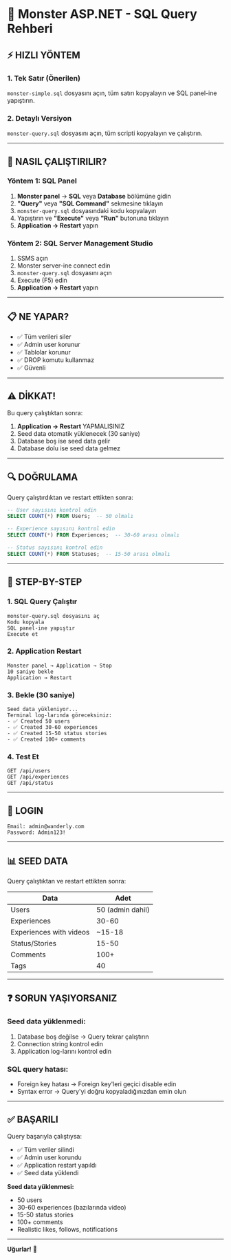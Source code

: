 # 🔄 Monster ASP.NET - SQL Query Rehberi

## ⚡ HIZLI YÖNTEM

### 1. **Tek Satır** (Önerilen)

`monster-simple.sql` dosyasını açın, tüm satırı kopyalayın ve SQL panel-ine yapıştırın.

### 2. **Detaylı Versiyon**

`monster-query.sql` dosyasını açın, tüm scripti kopyalayın ve çalıştırın.

---

## 🚀 NASIL ÇALIŞTIRILIR?

### Yöntem 1: SQL Panel

1. **Monster panel** → **SQL** veya **Database** bölümüne gidin
2. **"Query"** veya **"SQL Command"** sekmesine tıklayın
3. `monster-query.sql` dosyasındaki kodu kopyalayın
4. Yapıştırın ve **"Execute"** veya **"Run"** butonuna tıklayın
5. **Application → Restart** yapın

### Yöntem 2: SQL Server Management Studio

1. SSMS açın
2. Monster server-ine connect edin
3. `monster-query.sql` dosyasını açın
4. Execute (F5) edin
5. **Application → Restart** yapın

---

## 📋 NE YAPAR?

- ✅ Tüm verileri siler
- ✅ Admin user korunur
- ✅ Tablolar korunur
- ✅ DROP komutu kullanmaz
- ✅ Güvenli

---

## ⚠️ DİKKAT!

Bu query çalıştıktan sonra:

1. **Application → Restart** YAPMALISINIZ
2. Seed data otomatik yüklenecek (30 saniye)
3. Database boş ise seed data gelir
4. Database dolu ise seed data gelmez

---

## 🔍 DOĞRULAMA

Query çalıştırdıktan ve restart ettikten sonra:

```sql
-- User sayısını kontrol edin
SELECT COUNT(*) FROM Users;  -- 50 olmalı

-- Experience sayısını kontrol edin  
SELECT COUNT(*) FROM Experiences;  -- 30-60 arası olmalı

-- Status sayısını kontrol edin
SELECT COUNT(*) FROM Statuses;  -- 15-50 arası olmalı
```

---

## 🎯 STEP-BY-STEP

### 1. SQL Query Çalıştır
```
monster-query.sql dosyasını aç
Kodu kopyala
SQL panel-ine yapıştır
Execute et
```

### 2. Application Restart
```
Monster panel → Application → Stop
10 saniye bekle
Application → Restart
```

### 3. Bekle (30 saniye)
```
Seed data yükleniyor...
Terminal log-larında göreceksiniz:
- ✅ Created 50 users
- ✅ Created 30-60 experiences
- ✅ Created 15-50 status stories
- ✅ Created 100+ comments
```

### 4. Test Et
```
GET /api/users
GET /api/experiences
GET /api/status
```

---

## 🔐 LOGIN

```
Email: admin@wanderly.com
Password: Admin123!
```

---

## 📊 SEED DATA

Query çalıştıktan ve restart ettikten sonra:

| Data | Adet |
|------|------|
| Users | 50 (admin dahil) |
| Experiences | 30-60 |
| Experiences with videos | ~15-18 |
| Status/Stories | 15-50 |
| Comments | 100+ |
| Tags | 40 |

---

## ❓ SORUN YAŞIYORSANIZ

### Seed data yüklenmedi:
1. Database boş değilse → Query tekrar çalıştırın
2. Connection string kontrol edin
3. Application log-larını kontrol edin

### SQL query hatası:
- Foreign key hatası → Foreign key'leri geçici disable edin
- Syntax error → Query'yi doğru kopyaladığınızdan emin olun

---

## ✅ BAŞARILI

Query başarıyla çalıştıysa:
- ✅ Tüm veriler silindi
- ✅ Admin user korundu
- ✅ Application restart yapıldı
- ✅ Seed data yüklendi

**Seed data yüklenmesi:**
- 50 users
- 30-60 experiences (bazılarında video)
- 15-50 status stories
- 100+ comments
- Realistic likes, follows, notifications

---

**Uğurlar!** 🎉

